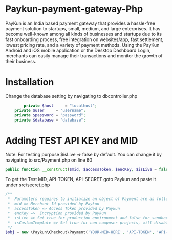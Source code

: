 # Paykun-payment-gateway-Php
PayKun is an India based payment gateway that provides a hassle-free payment solution to startups, small, medium, and large enterprises. It has become well-known among all kinds of businesses and startups due to its fast onboarding process, free integration on websites/app, fast settlement, lowest pricing rate, and a variety of payment methods. Using the PayKun Android and iOS mobile application or the Desktop Dashboard Login, merchants can easily manage their transactions and monitor the growth of their business.

# Installation
Change the database setting by navigating to dbcontroller.php
````PHP
        private $host     = "localhost";
	private $user     = "username";
	private $password = "password";
	private $database = "database";
````

# Adding TEST API KEY and MID
Note: For testing purpose $isLive => false by default. You can change it by navigating to src/Payment.php on line 60
````PHP
public function __construct($mid, $accessToken, $encKey, $isLive = false, $isCustomTemplate = false, $isWebView=true)
````

To get the Test MID, API-TOKEN, API-SECRET goto Paykun and paste it under src/secret.php
````PHP
/**
 *  Parameters requires to initialize an object of Payment are as follow.
 *  mid => Merchant Id provided by Paykun
 *  accessToken => Access Token provided by Paykun
 *  encKey =>  Encryption provided by Paykun
 *  isLive => Set true for production environment and false for sandbox or testing mode
 *  isCustomTemplate => Set true for non composer projects, will disable twig template
 */
$obj = new \Paykun\Checkout\Payment('YOUR-MID-HERE', 'API-TOKEN', 'API-SECRET', false, true);
````

